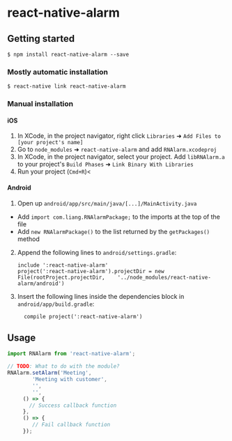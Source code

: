 
# react-native-alarm

## Getting started

`$ npm install react-native-alarm --save`

### Mostly automatic installation

`$ react-native link react-native-alarm`

### Manual installation


#### iOS

1. In XCode, in the project navigator, right click `Libraries` ➜ `Add Files to [your project's name]`
2. Go to `node_modules` ➜ `react-native-alarm` and add `RNAlarm.xcodeproj`
3. In XCode, in the project navigator, select your project. Add `libRNAlarm.a` to your project's `Build Phases` ➜ `Link Binary With Libraries`
4. Run your project (`Cmd+R`)<

#### Android

1. Open up `android/app/src/main/java/[...]/MainActivity.java`
  - Add `import com.liang.RNAlarmPackage;` to the imports at the top of the file
  - Add `new RNAlarmPackage()` to the list returned by the `getPackages()` method
2. Append the following lines to `android/settings.gradle`:
  	```
  	include ':react-native-alarm'
  	project(':react-native-alarm').projectDir = new File(rootProject.projectDir, 	'../node_modules/react-native-alarm/android')
  	```
3. Insert the following lines inside the dependencies block in `android/app/build.gradle`:
  	```
      compile project(':react-native-alarm')
  	```


## Usage
```javascript
import RNAlarm from 'react-native-alarm';

// TODO: What to do with the module?
RNAlarm.setAlarm('Meeting',
        'Meeting with customer',
        '', 
        '',
     () => {
       // Success callback function
     },
     () => {
     	// Fail callback function
     });
```
  
